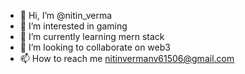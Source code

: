 - 👋 Hi, I’m @nitin_verma
- 👀 I’m interested in gaming
- 🌱 I’m currently learning mern stack
- 💞️ I’m looking to collaborate on web3
- 📫 How to reach me nitinvermanv61506@gmail.com

<!---
co0dingnoob/co0dingnoob is a ✨ special ✨ repository because its `README.md` (this file) appears on your GitHub profile.
You can click the Preview link to take a look at your changes.
--->
